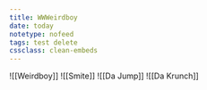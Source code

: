 ```yaml
---
title: WWWeirdboy
date: today
notetype: nofeed
tags: test delete
cssclass: clean-embeds
---
```


![[Weirdboy]]
![[Smite]]
![[Da Jump]]
![[Da Krunch]]